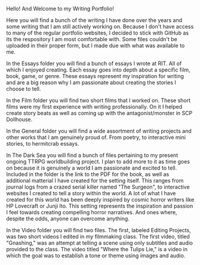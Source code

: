 Hello! And Welcome to my Writing Portfolio!

Here you will find a bunch of the writing I have done over the years and some writing that I am still actively working on. Because I don't have access to many of the regular portfolio websites, I decided to stick with GitHub as its the respository I am most comfortable with. Some files couldn't be uploaded in their proper form, but I made due with what was available to me.

In the Essays folder you will find a bunch of essays I wrote at RIT. All of which I enjoyed creating. Each essay goes into depth about a specific film, book, game, or genre. These essays represent my inspiration for writing and are a big reason why I am passionate about creating the stories I choose to tell.

In the Film folder you will find two short films that I worked on. These short films were my first experience with writing professionally. On it I helped create story beats as well as coming up with the antagonist/monster in SCP Dollhouse.

In the General folder you will find a wide assortment of writing projects and other works that I am genuinely proud of. From poetry, to interactive mini stories, to hermitcrab essays.

In The Dark Sea you will find a bunch of files pertaining to my present ongoing TTRPG worldbuilding project. I plan to add more to it as time goes on because it is genuinely a world I am passionate and excited to tell. Included in the folder is the link to the PDF for the book, as well as additional matterial I have created for the setting itself. This ranges from journal logs from a crazed serial killer named "The Surgeon", to interactive websites I created to tell a story within the world. A lot of what I have created for this world has been deeply inspired by cosmic horror writers like HP Lovecraft or Junji Ito. This setting represents the inspiration and passion I feel towards creating compelling horror narratives. And ones where, despite the odds, anyone can overcome anything.

In the Video folder you will find two files. The first, labeled Editing Projects, was two short videos I edited in my filmmaking class. The first video, titled "Gnashing," was an attempt at telling a scene using only subtitles and audio provided to the class. The video titled "Where the Tulips Lie," is a video in which the goal was to establish a tone or theme using images and audio. 

